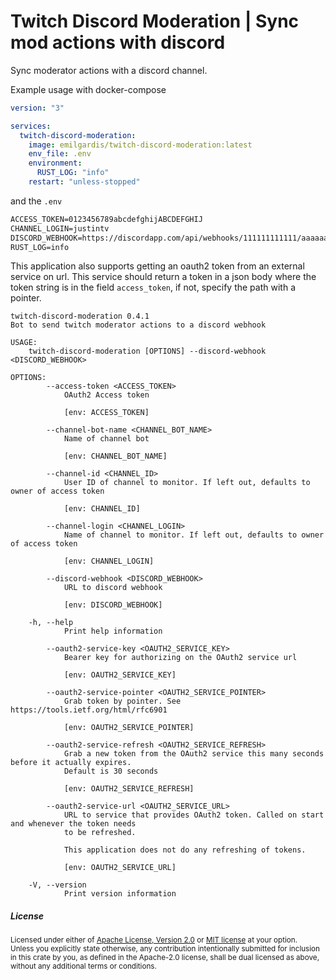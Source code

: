 Twitch Discord Moderation | Sync mod actions with discord
============================================

Sync moderator actions with a discord channel.

Example usage with docker-compose

```yml
version: "3"

services:
  twitch-discord-moderation:
    image: emilgardis/twitch-discord-moderation:latest
    env_file: .env
    environment:
      RUST_LOG: "info"
    restart: "unless-stopped"
```

and the `.env`

```txt
ACCESS_TOKEN=0123456789abcdefghijABCDEFGHIJ
CHANNEL_LOGIN=justintv
DISCORD_WEBHOOK=https://discordapp.com/api/webhooks/111111111111/aaaaaaaaaaaaaaa
RUST_LOG=info
```

This application also supports getting an oauth2 token from an external service on url. This service should return a token in a json body where the token string is in the field `access_token`, if not, specify the path with a pointer.

<!--BEGIN commandline options-->
```text
twitch-discord-moderation 0.4.1
Bot to send twitch moderator actions to a discord webhook

USAGE:
    twitch-discord-moderation [OPTIONS] --discord-webhook <DISCORD_WEBHOOK>

OPTIONS:
        --access-token <ACCESS_TOKEN>
            OAuth2 Access token

            [env: ACCESS_TOKEN]

        --channel-bot-name <CHANNEL_BOT_NAME>
            Name of channel bot

            [env: CHANNEL_BOT_NAME]

        --channel-id <CHANNEL_ID>
            User ID of channel to monitor. If left out, defaults to owner of access token

            [env: CHANNEL_ID]

        --channel-login <CHANNEL_LOGIN>
            Name of channel to monitor. If left out, defaults to owner of access token

            [env: CHANNEL_LOGIN]

        --discord-webhook <DISCORD_WEBHOOK>
            URL to discord webhook

            [env: DISCORD_WEBHOOK]

    -h, --help
            Print help information

        --oauth2-service-key <OAUTH2_SERVICE_KEY>
            Bearer key for authorizing on the OAuth2 service url

            [env: OAUTH2_SERVICE_KEY]

        --oauth2-service-pointer <OAUTH2_SERVICE_POINTER>
            Grab token by pointer. See https://tools.ietf.org/html/rfc6901

            [env: OAUTH2_SERVICE_POINTER]

        --oauth2-service-refresh <OAUTH2_SERVICE_REFRESH>
            Grab a new token from the OAuth2 service this many seconds before it actually expires.
            Default is 30 seconds

            [env: OAUTH2_SERVICE_REFRESH]

        --oauth2-service-url <OAUTH2_SERVICE_URL>
            URL to service that provides OAuth2 token. Called on start and whenever the token needs
            to be refreshed.

            This application does not do any refreshing of tokens.

            [env: OAUTH2_SERVICE_URL]

    -V, --version
            Print version information

```
<!--END commandline options-->

<h5> License </h5>

<sup>
Licensed under either of <a href="LICENSE-APACHE">Apache License, Version
2.0</a> or <a href="LICENSE-MIT">MIT license</a> at your option.
</sup>

<br>

<sub>
Unless you explicitly state otherwise, any contribution intentionally submitted
for inclusion in this crate by you, as defined in the Apache-2.0 license, shall
be dual licensed as above, without any additional terms or conditions.
</sub>